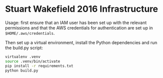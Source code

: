 # Stuart Wakefield 2016 Infrastructure

Usage: first ensure that an IAM user has been set up with
the relevant permissions and that the AWS credentials for
authentication are set up in `$HOME/.aws/credentials`.

Then set up a virtual environment, install the Python
dependencies and run the build.py script:

```sh
virtualenv .venv
source .venv/bin/activate
pip install -r requirements.txt
python build.py
```